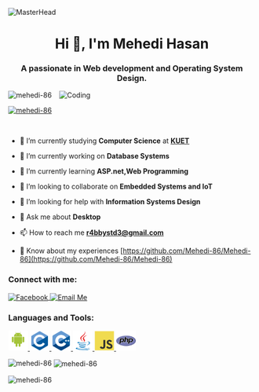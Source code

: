 ![MasterHead](https://mir-s3-cdn-cf.behance.net/project_modules/fs/54b6c068097599.5b50bca476b9b.gif)
<h1 align="center">Hi 👋, I'm Mehedi Hasan</h1>
<h3 align="center">A passionate in Web development and Operating System Design.</h3>
<img align="right" alt="Coding" width="400" src="https://cdn.dribbble.com/users/1162077/screenshots/3848914/programmer.gif">

<p align="left"> <img src="https://komarev.com/ghpvc/?username=mehedi-86&label=Profile%20views&color=0e75b6&style=flat" alt="mehedi-86" /> </p>

<p align="left"> <a href="https://github.com/ryo-ma/github-profile-trophy"><img src="https://github-profile-trophy.vercel.app/?username=mehedi-86" alt="mehedi-86" /></a> </p>

<p align="left"> <a href="https://twitter.com/" target="blank"><img src="https://img.shields.io/twitter/follow/?logo=twitter&style=for-the-badge" alt="" /></a> </p>

- 🏫 I’m currently studying **Computer Science** at [**KUET**](https://www.kuet.ac.bd/)

- 🔭 I’m currently working on **Database Systems**

- 🌱 I’m currently learning **ASP.net,Web Programming**

- 👯 I’m looking to collaborate on **Embedded Systems and IoT**

- 🤝 I’m looking for help with **Information Systems Design**

- 💬 Ask me about **Desktop**

- 📫 How to reach me **r4bbystd3@gmail.com**

- 📄 Know about my experiences [https://github.com/Mehedi-86/Mehedi-86](https://github.com/Mehedi-86/Mehedi-86)

<h3 align="left">Connect with me:</h3>
<p align="left">
    <a href="https://www.facebook.com/share/1A9zUqBkVa/" target="_blank">
        <img align="center" src="https://raw.githubusercontent.com/rahuldkjain/github-profile-readme-generator/master/src/images/icons/Social/facebook.svg" 
        alt="Facebook" height="30" width="40" />
    </a>
    <a href="mailto:rabby2107086@stud.kuet.ac.bd">
        <img align="center" src="https://img.shields.io/badge/Email-D14836?logo=gmail&logoColor=white" 
        alt="Email Me" height="30" style="vertical-align: middle;" />
    </a>
</p>


<h3 align="left">Languages and Tools:</h3>
<p align="left"> <a href="https://developer.android.com" target="_blank" rel="noreferrer"> <img src="https://raw.githubusercontent.com/devicons/devicon/master/icons/android/android-original-wordmark.svg" alt="android" width="40" height="40"/> </a> <a href="https://www.cprogramming.com/" target="_blank" rel="noreferrer"> <img src="https://raw.githubusercontent.com/devicons/devicon/master/icons/c/c-original.svg" alt="c" width="40" height="40"/> </a> <a href="https://www.w3schools.com/cpp/" target="_blank" rel="noreferrer"> <img src="https://raw.githubusercontent.com/devicons/devicon/master/icons/cplusplus/cplusplus-original.svg" alt="cplusplus" width="40" height="40"/> </a> <a href="https://www.java.com" target="_blank" rel="noreferrer"> <img src="https://raw.githubusercontent.com/devicons/devicon/master/icons/java/java-original.svg" alt="java" width="40" height="40"/> </a> <a href="https://developer.mozilla.org/en-US/docs/Web/JavaScript" target="_blank" rel="noreferrer"> <img src="https://raw.githubusercontent.com/devicons/devicon/master/icons/javascript/javascript-original.svg" alt="javascript" width="40" height="40"/> </a> <a href="https://www.php.net" target="_blank" rel="noreferrer"> <img src="https://raw.githubusercontent.com/devicons/devicon/master/icons/php/php-original.svg" alt="php" width="40" height="40"/> </a> </p>

<p><img align="left" src="https://github-readme-stats.vercel.app/api/top-langs?username=mehedi-86&show_icons=true&locale=en&layout=compact" alt="mehedi-86" /></p>

<p>&nbsp;<img align="center" src="https://github-readme-stats.vercel.app/api?username=mehedi-86&show_icons=true&locale=en" alt="mehedi-86" /></p>

<p><img align="center" src="https://github-readme-streak-stats.herokuapp.com/?user=mehedi-86&" alt="mehedi-86" /></p>
